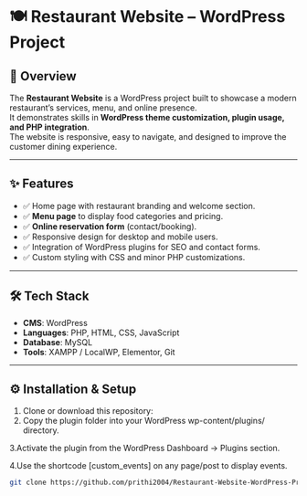 # 🍽️ Restaurant Website – WordPress Project  

## 📌 Overview  
The **Restaurant Website** is a WordPress project built to showcase a modern restaurant’s services, menu, and online presence.  
It demonstrates skills in **WordPress theme customization, plugin usage, and PHP integration**.  
The website is responsive, easy to navigate, and designed to improve the customer dining experience.  

---

## ✨ Features  
- ✅ Home page with restaurant branding and welcome section.  
- ✅ **Menu page** to display food categories and pricing.  
- ✅ **Online reservation form** (contact/booking).  
- ✅ Responsive design for desktop and mobile users.  
- ✅ Integration of WordPress plugins for SEO and contact forms.  
- ✅ Custom styling with CSS and minor PHP customizations.  

---

## 🛠️ Tech Stack  
- **CMS**: WordPress  
- **Languages**: PHP, HTML, CSS, JavaScript  
- **Database**: MySQL  
- **Tools**: XAMPP / LocalWP, Elementor, Git  

---

## ⚙️ Installation & Setup  
1. Clone or download this repository:
2. Copy the plugin folder into your WordPress wp-content/plugins/ directory.

3.Activate the plugin from the WordPress Dashboard → Plugins section.

4.Use the shortcode [custom_events] on any page/post to display events.
   ```bash
   git clone https://github.com/prithi2004/Restaurant-Website-WordPress-Project.git
